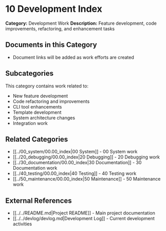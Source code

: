 # 10 Development Index

**Category:** Development Work
**Description:** Feature development, code improvements, refactoring, and enhancement tasks

## Documents in this Category
- Document links will be added as work efforts are created

## Subcategories
This category contains work related to:
- New feature development
- Code refactoring and improvements
- CLI tool enhancements
- Template development
- System architecture changes
- Integration work

## Related Categories
- [[../00_system/00.00_index|00 System]] - 00 System work
- [[../20_debugging/00.00_index|20 Debugging]] - 20 Debugging work
- [[../30_documentation/00.00_index|30 Documentation]] - 30 Documentation work
- [[../40_testing/00.00_index|40 Testing]] - 40 Testing work
- [[../50_maintenance/00.00_index|50 Maintenance]] - 50 Maintenance work

## External References
- [[../../README.md|Project README]] - Main project documentation
- [[../../devlog/devlog.md|Development Log]] - Current development activities
